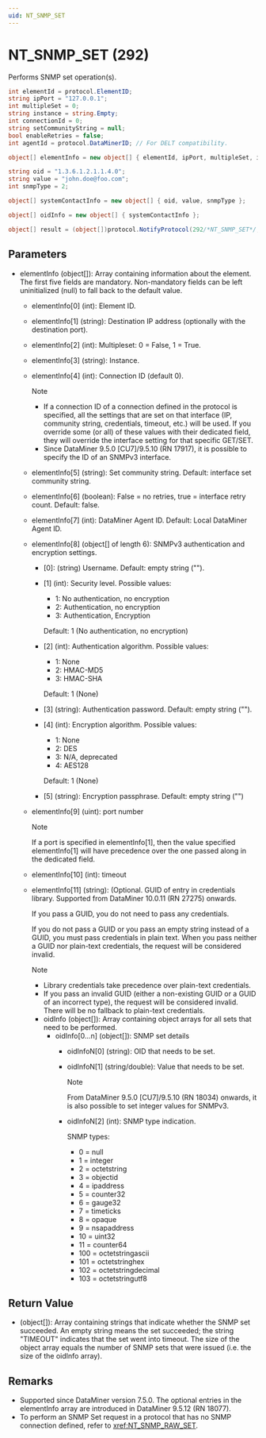 ```yaml
---
uid: NT_SNMP_SET
---
```


# NT_SNMP_SET (292)

Performs SNMP set operation(s).

```csharp
int elementId = protocol.ElementID;
string ipPort = "127.0.0.1";
int multipleSet = 0;
string instance = string.Empty;
int connectionId = 0;
string setCommunityString = null;
bool enableRetries = false;
int agentId = protocol.DataMinerID; // For DELT compatibility.

object[] elementInfo = new object[] { elementId, ipPort, multipleSet, instance, connectionId, setCommunityString, enableRetries, agentId };

string oid = "1.3.6.1.2.1.1.4.0";
string value = "john.doe@foo.com";
int snmpType = 2;

object[] systemContactInfo = new object[] { oid, value, snmpType };

object[] oidInfo = new object[] { systemContactInfo };

object[] result = (object[])protocol.NotifyProtocol(292/*NT_SNMP_SET*/, elementInfo, oidInfo);
```

## Parameters

- elementInfo (object[]): Array containing information about the element. The first five fields are mandatory. Non-mandatory fields can be left uninitialized (null) to fall back to the default value.
  - elementInfo[0] (int): Element ID.
  - elementInfo[1] (string): Destination IP address (optionally with the destination port).
  - elementInfo[2] (int): Multipleset: 0 = False, 1 = True.
  - elementInfo[3] (string): Instance.
  - elementInfo[4] (int): Connection ID (default 0).

    > [!NOTE]
    >
    > - If a connection ID of a connection defined in the protocol is specified, all the settings that are set on that interface (IP, community string, credentials, timeout, etc.) will be used. If you override some (or all) of these values with their dedicated field, they will override the interface setting for that specific GET/SET.
    > - Since DataMiner 9.5.0 [CU7]/9.5.10 (RN 17917), it is possible to specify the ID of an SNMPv3 interface.

  - elementInfo[5] (string): Set community string. Default: interface set community string.
  - elementInfo[6] (boolean): False = no retries, true = interface retry count. Default: false.
  - elementInfo[7] (int): DataMiner Agent ID. Default: Local DataMiner Agent ID.
  - elementInfo[8] (object[] of length 6): SNMPv3 authentication and encryption settings.
    - [0]: (string) Username. Default: empty string ("").
    - [1] (int): Security level. Possible values:
      - 1: No authentication, no encryption
      - 2: Authentication, no encryption
      - 3: Authentication, Encryption

      Default: 1 (No authentication, no encryption)
    - [2] (int): Authentication algorithm. Possible values:
      - 1: None
      - 2: HMAC-MD5
      - 3: HMAC-SHA

      Default: 1 (None)
    - [3] (string): Authentication password. Default: empty string ("").
    - [4] (int): Encryption algorithm. Possible values:
      - 1: None
      - 2: DES
      - 3: N/A, deprecated
      - 4: AES128

      Default: 1 (None)
    - [5] (string): Encryption passphrase. Default: empty string ("")
  - elementInfo[9] (uint): port number

    > [!NOTE]
    > If a port is specified in elementInfo[1], then the value specified elementInfo[1] will have precedence over the one passed along in the dedicated field.
  - elementInfo[10] (int): timeout
  - elementInfo[11] (string): (Optional. GUID of entry in credentials library. Supported from DataMiner 10.0.11 (RN 27275) onwards.

    If you pass a GUID, you do not need to pass any credentials.

    If you do not pass a GUID or you pass an empty string instead of a GUID, you must pass credentials in plain text. When you pass neither a GUID nor plain-text credentials, the request will be considered invalid.

    > [!NOTE]
    >
    > - Library credentials take precedence over plain-text credentials.
    > - If you pass an invalid GUID (either a non-existing GUID or a GUID of an incorrect type), the request will be considered invalid. There will be no fallback to plain-text credentials.

    - oidInfo (object[]): Array containing object arrays for all sets that need to be performed.
      - oidInfo[0…n] (object[]): SNMP set details
        - oidInfoN[0] (string): OID that needs to be set.
        - oidInfoN[1] (string/double): Value that needs to be set.

          > [!NOTE]
          > From DataMiner 9.5.0 [CU7]/9.5.10 (RN 18034) onwards, it is also possible to set integer values for SNMPv3.
        - oidInfoN[2] (int): SNMP type indication.

          SNMP types:
          - 0 = null
          - 1 = integer
          - 2 = octetstring
          - 3 = objectid
          - 4 = ipaddress
          - 5 = counter32
          - 6 = gauge32
          - 7 = timeticks
          - 8 = opaque
          - 9 = nsapaddress
          - 10 = uint32
          - 11 = counter64
          - 100 = octetstringascii
          - 101 = octetstringhex
          - 102 = octetstringdecimal
          - 103 = octetstringutf8

## Return Value

- (object[]): Array containing strings that indicate whether the SNMP set succeeded. An empty string means the set succeeded; the string "TIMEOUT" indicates that the set went into timeout. The size of the object array equals the number of SNMP sets that were issued (i.e. the size of the oidInfo array).

## Remarks

- Supported since DataMiner version 7.5.0. The optional entries in the elementInfo array are introduced in DataMiner 9.5.12 (RN 18077).
- To perform an SNMP Set request in a protocol that has no SNMP connection defined, refer to <xref:NT_SNMP_RAW_SET>.
